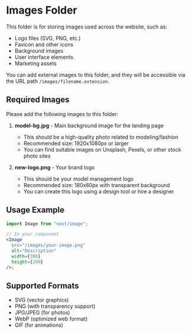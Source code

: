 # Images Folder

This folder is for storing images used across the website, such as:

- Logo files (SVG, PNG, etc.)
- Favicon and other icons
- Background images
- User interface elements
- Marketing assets

You can add external images to this folder, and they will be accessible via the URL path `/images/filename.extension`.

## Required Images

Please add the following images to this folder:

1. **model-bg.jpg** - Main background image for the landing page

   - This should be a high-quality photo related to modeling/fashion
   - Recommended size: 1920x1080px or larger
   - You can find suitable images on Unsplash, Pexels, or other stock photo sites

2. **new-logo.png** - Your brand logo
   - This should be your model management logo
   - Recommended size: 180x60px with transparent background
   - You can create this logo using a design tool or hire a designer

## Usage Example

```jsx
import Image from "next/image";

// In your component
<Image
  src="/images/your-image.png"
  alt="Description"
  width={300}
  height={200}
/>;
```

## Supported Formats

- SVG (vector graphics)
- PNG (with transparency support)
- JPG/JPEG (for photos)
- WebP (optimized web format)
- GIF (for animations)
